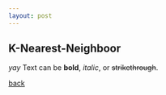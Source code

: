 ```yaml
---
layout: post
---
```


## K-Nearest-Neighboor

_yay_
Text can be **bold**, _italic_, or ~~strikethrough~~.

[back](./)

